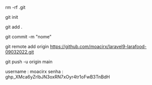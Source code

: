 

 rm -rf .git

 git init

 git add .

 git commit -m "nome"

 git remote add origin https://github.com/moacirx/laravel9-larafood-09032022.git

 git push -u origin main

 username : moacirx 
 senha : 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
